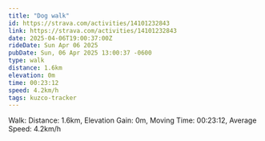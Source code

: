 ```yaml
---
title: "Dog walk"
id: https://strava.com/activities/14101232843
link: https://strava.com/activities/14101232843
date: 2025-04-06T19:00:37:00Z
rideDate: Sun Apr 06 2025
pubDate: Sun, 06 Apr 2025 13:00:37 -0600
type: walk
distance: 1.6km
elevation: 0m
time: 00:23:12
speed: 4.2km/h
tags: kuzco-tracker
---
```

Walk: Distance: 1.6km, Elevation Gain: 0m, Moving Time: 00:23:12, Average Speed: 4.2km/h